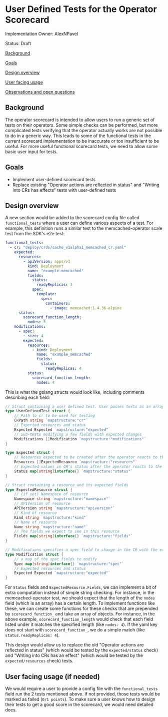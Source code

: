 # User Defined Tests for the Operator Scorecard

Implementation Owner: AlexNPavel

Status: Draft

[Background](#Background)

[Goals](#Goals)

[Design overview](#Design_overview)

[User facing usage](#User_facing_usage)

[Observations and open questions](#Observations_and_open_questions)

## Background

The operator scorecard is intended to allow users to run a generic set of tests on their operators. Some simple checks can be performed, but more complicated
tests verifying that the operator actually works are not possible to do in a generic way. This leads to some of the functional tests in the current scorecard
implementation to be inaccurate or too insufficient to be useful. For more useful functional scorecard tests, we need to allow some basic user input for tests.

## Goals

- Implement user-defined scorecard tests
- Replace existing "Operator actions are reflected in status" and "Writing into CRs has effects" tests with user-defined tests

## Design overview

A new section would be added to the scorecard config file called `functional_tests` where a user can define various aspects of a test. For example, this definition runs a similar test to the memcached-operator scale test from the SDK's e2e test:

```yaml
functional_tests:
  - cr: "deploy/crds/cache_v1alpha1_memcached_cr.yaml"
    expected:
      resources:
        - apiVersion: apps/v1
          kind: Deployment
          name: "example-memcached"
          fields:
            status:
              readyReplicas: 3
            spec:
              template:
                spec:
                  containers:
                    - image: memcached:1.4.36-alpine
      status:
        scorecard_function_length:
          nodes: 3
    modifications:
      - spec:
        - size: 4
        expected:
          resources:
            - kind: Deployment
              name: "example_memcached"
              fields:
                status:
                  readyReplicas: 4
          status:
            scorecard_function_length:
              nodes: 4
```

This is what the golang structs would look like, including comments describing each field:

```go
// Struct containing a user defined test. User passes tests as an array using the `functional_tests` viper config
type UserDefinedTest struct {
    // Path to cr to be used for testing
    CRPath string `mapstructure:"cr"`
    // Expected resources and status
    Expected Expected `mapstructure:"expected"`
    // Sub-tests modifying a few fields with expected changes
    Modifications []Modification `mapstructure:"modifications"`
}

type Expected struct {
    // Resources expected to be created after the operator reacts to the CR
    Resources []ExpectedResource `mapstructure:"resources"`
    // Expected values in CR's status after the operator reacts to the CR
    Status map[string]interface{} `mapstructure:"status"`
}

// Struct containing a resource and its expected fields
type ExpectedResource struct {
    // (if set) Namespace of resource
    Namespace string `mapstructure:"namespace"`
    // APIVersion of resource
    APIVersion string `mapstructure:"apiversion"`
    // Kind of resource
    Kind string `mapstructure:"kind"`
    // Name of resource
    Name string `mapstructure:"name"`
    // The fields we expect to see in this resource
    Fields map[string]interface{} `mapstructure:"fields"`
}

// Modifications specifies a spec field to change in the CR with the expected results
type Modification struct {
    // a map of the spec fields to modify
    Spec map[string]interface{} `mapstructure:"spec"`
    // Expected resources and status
    Expected Expected `mapstructure:"expected"`
}
```

For `Status` fields and `ExpectedResource.Fields`, we can implement a bit of extra computation instead of simple string checking. For instance,
in the memcached-operator test, we should expect that the length of the `nodes` field (which is an array) has a certain length. To implement functions like
these, we can create some functions for these checks that are prepended by `scorecard_function_` and take an array of objects. For instance, in the above
example, `scorecard_function_length` would check that each field listed under it matches the specified length (like `nodes: 4`). If the yaml key does not
start with `scorecard_function_`, we do a simple match (like `status.readyReplicas: 4`).

This design would allow us to replace the old "Operator actions are reflected in status" (which would be tested by the `expected/status` check) and
"Writing into CRs has an effect" (which would be tested by the `expected/resources` check) tests.

## User facing usage (if needed)

We would require a user to provide a config file with the `functional_tests` field run the 2 tests mentioned above. If not provided, those tests would be marked
as failed (`0/1 points`). To make sure a user knows how to design their tests to get a good score in the scorecard, we would need detailed docs.
